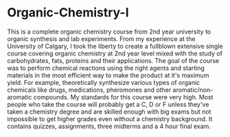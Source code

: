 # Organic-Chemistry-I
This is a complete organic chemistry course from 2nd year university to organic synthesis and lab experiments.  From my experience at the University of Calgary, I took the liberty to create a fullblown extensive single course covering organic chemistry at 2nd year level mixed with the study of carbohydrates, fats, proteins and their applications.  The goal of the course was to perform chemical reactions using the right agents and starting materials in the most efficient way to make the product at it's maximum yield. For example, theoretically synthesize various types of organic chemicals like drugs, medications, pheromones and other aromatic/non-aromatic compounds.  My standards for this course were very high.  Most people who take the course will probably get a C, D or F unless they've taken a chemistry degree and are skilled enough with big exams but not impossible to get higher grades even without a chemistry background.  It contains quizzes, assignments, three midterms and a 4 hour final exam.
